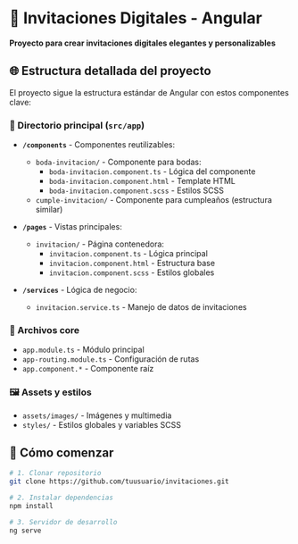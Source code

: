# 📨 Invitaciones Digitales - Angular

**Proyecto para crear invitaciones digitales elegantes y personalizables**

## 🌐 Estructura detallada del proyecto

El proyecto sigue la estructura estándar de Angular con estos componentes clave:

### 📂 Directorio principal (`src/app`)
- **`/components`** - Componentes reutilizables:
  - `boda-invitacion/` - Componente para bodas:
    - `boda-invitacion.component.ts` - Lógica del componente
    - `boda-invitacion.component.html` - Template HTML
    - `boda-invitacion.component.scss` - Estilos SCSS
  - `cumple-invitacion/` - Componente para cumpleaños (estructura similar)

- **`/pages`** - Vistas principales:
  - `invitacion/` - Página contenedora:
    - `invitacion.component.ts` - Lógica principal
    - `invitacion.component.html` - Estructura base
    - `invitacion.component.scss` - Estilos globales

- **`/services`** - Lógica de negocio:
  - `invitacion.service.ts` - Manejo de datos de invitaciones

### 🧩 Archivos core
- `app.module.ts` - Módulo principal
- `app-routing.module.ts` - Configuración de rutas
- `app.component.*` - Componente raíz

### 🖼️ Assets y estilos
- `assets/images/` - Imágenes y multimedia
- `styles/` - Estilos globales y variables SCSS

## 🚀 Cómo comenzar

```bash
# 1. Clonar repositorio
git clone https://github.com/tuusuario/invitaciones.git

# 2. Instalar dependencias
npm install

# 3. Servidor de desarrollo
ng serve
